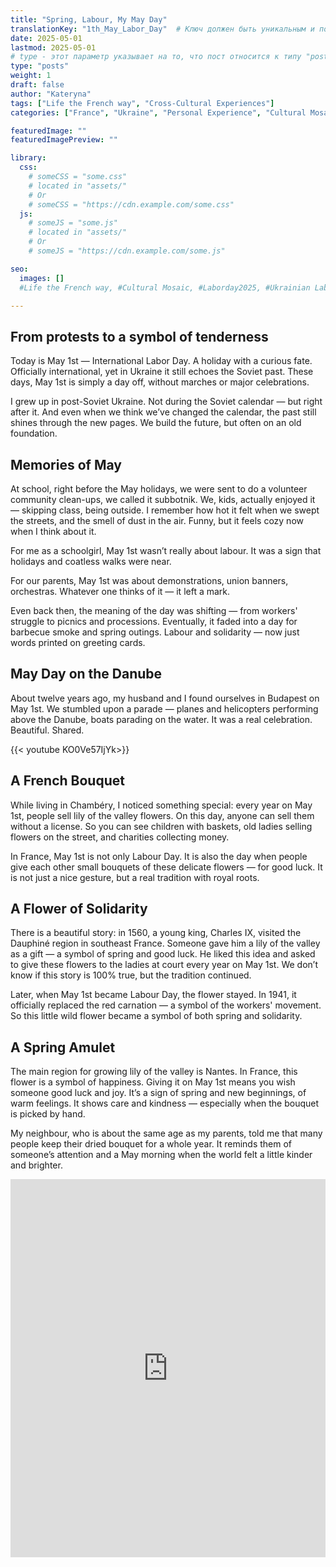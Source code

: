 ```yaml
---
title: "Spring, Labour, My May Day"
translationKey: "1th_May_Labor_Day"  # Ключ должен быть уникальным и постоянным
date: 2025-05-01
lastmod: 2025-05-01
# type - этот параметр указывает на то, что пост относится к типу "post"
type: "posts"
weight: 1
draft: false
author: "Kateryna"
tags: ["Life the French way", "Cross-Cultural Experiences"]
categories: ["France", "Ukraine", "Personal Experience", "Cultural Mosaic"]

featuredImage: ""
featuredImagePreview: ""

library:
  css:
    # someCSS = "some.css"
    # located in "assets/"
    # Or
    # someCSS = "https://cdn.example.com/some.css"
  js:
    # someJS = "some.js"
    # located in "assets/"
    # Or
    # someJS = "https://cdn.example.com/some.js"

seo:
  images: []
  #Life the French way, #Cultural Mosaic, #Laborday2025, #Ukrainian Labor Day

---
```

## From protests to a symbol of tenderness

Today is May 1st — International Labor Day. A holiday with a curious fate. Officially international, yet in Ukraine it still echoes the Soviet past. These days, May 1st is simply a day off, without marches or major celebrations.

I grew up in post-Soviet Ukraine. Not during the Soviet calendar — but right after it. And even when we think we’ve changed the calendar, the past still shines through the new pages. We build the future, but often on an old foundation.

## Memories of May

At school, right before the May holidays, we were sent to do a volunteer community clean-ups, we called it subbotnik. We, kids, actually enjoyed it — skipping class, being outside. I remember how hot it felt when we swept the streets, and the smell of dust in the air. Funny, but it feels cozy now when I think about it.

For me as a schoolgirl, May 1st wasn’t really about labour. It was a sign that holidays and coatless walks were near.

For our parents, May 1st was about demonstrations, union banners, orchestras. Whatever one thinks of it — it left a mark.

Even back then, the meaning of the day was shifting — from workers' struggle to picnics and processions. Eventually, it faded into a day for barbecue smoke and spring outings. Labour and solidarity — now just words printed on greeting cards.

## May Day on the Danube

About twelve years ago, my husband and I found ourselves in Budapest on May 1st. We stumbled upon a parade — planes and helicopters performing above the Danube, boats parading on the water. It was a real celebration. Beautiful. Shared.

{{< youtube KO0Ve57IjYk>}}

## A French Bouquet

While living in Chambéry, I noticed something special: every year on May 1st, people sell lily of the valley flowers. On this day, anyone can sell them without a license. So you can see children with baskets, old ladies selling flowers on the street, and charities collecting money.

In France, May 1st is not only Labour Day. It is also the day when people give each other small bouquets of these delicate flowers — for good luck. It is not just a nice gesture, but a real tradition with royal roots.

## A Flower of Solidarity

There is a beautiful story: in 1560, a young king, Charles IX, visited the Dauphiné region in southeast France. Someone gave him a lily of the valley as a gift — a symbol of spring and good luck. He liked this idea and asked to give these flowers to the ladies at court every year on May 1st. We don’t know if this story is 100% true, but the tradition continued.

Later, when May 1st became Labour Day, the flower stayed. In 1941, it officially replaced the red carnation — a symbol of the workers' movement. So this little wild flower became a symbol of both spring and solidarity.

## A Spring Amulet

The main region for growing lily of the valley is Nantes. In France, this flower is a symbol of happiness. Giving it on May 1st means you wish someone good luck and joy. It’s a sign of spring and new beginnings, of warm feelings. It shows care and kindness — especially when the bouquet is picked by hand.

My neighbour, who is about the same age as my parents, told me that many people keep their dried bouquet for a whole year. It reminds them of someone’s attention and a May morning when the world felt a little kinder and brighter.

<style>
  .responsive-yt-container {
    position: relative;
    width: 100%;
    height: 0;
    padding-bottom: 120%; /* по умолчанию для десктопа */
    overflow: hidden;
  }

  .responsive-yt-container iframe {
    position: absolute;
    top: 0;
    left: 0;
    width: 100%;
    height: 100%;
  }

  /* Для экранов шириной 600px и меньше (мобильные) */
  @media screen and (max-width: 600px) {
    .responsive-yt-container {
      padding-bottom: 177.78%; /* классическое 9:16 для Shorts */
    }
  }
</style>

<div class="responsive-yt-container">
  <iframe src="https://www.youtube.com/embed/QPueunwMmN0"
          frameborder="0"
          allowfullscreen>
  </iframe>
</div>